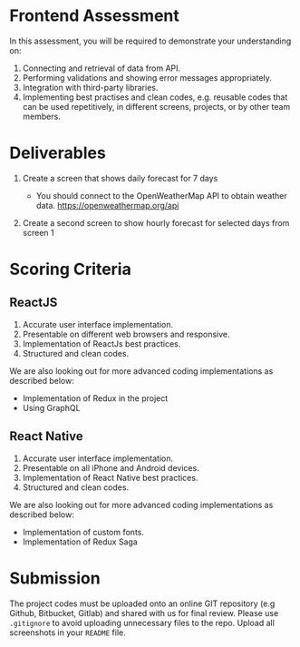 # Frontend Assessment
In this assessment, you will be required to demonstrate your understanding on:
1. Connecting and retrieval of data from API.
2. Performing validations and showing error messages appropriately.
3. Integration with third-party libraries.
4. Implementing best practises and clean codes, e.g. reusable codes that can be used repetitively, in different screens, projects, or by other team members.

# Deliverables
1. Create a screen that shows daily forecast for 7 days
    - You should connect to the OpenWeatherMap API to obtain weather data. https://openweathermap.org/api

2. Create a second screen to show hourly forecast for selected days from screen 1

# Scoring Criteria 
## ReactJS
1. Accurate user interface implementation.
2. Presentable on different web browsers and responsive.
3. Implementation of ReactJs best practices.
4. Structured and clean codes.

We are also looking out for more advanced coding implementations as described below: 
- Implementation of Redux in the project
- Using GraphQL

## React Native
1. Accurate user interface implementation.
2. Presentable on all iPhone and Android devices.
3. Implementation of React Native best practices. 
4. Structured and clean codes.

We are also looking out for more advanced coding implementations as described below:
- Implementation of custom fonts.
- Implementation of Redux Saga

# Submission

The project codes must be uploaded onto an online GIT repository (e.g Github, Bitbucket, Gitlab) and shared with us for final review. Please use `.gitignore` to avoid uploading unnecessary files to the repo. Upload all screenshots in your `README` file.
